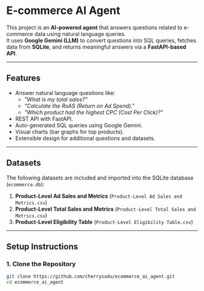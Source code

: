 # E-commerce AI Agent

This project is an **AI-powered agent** that answers questions related to e-commerce data using natural language queries.  
It uses **Google Gemini (LLM)** to convert questions into SQL queries, fetches data from **SQLite**, and returns meaningful answers via a **FastAPI-based API**.

---

## **Features**
- Answer natural language questions like:
  - *"What is my total sales?"*
  - *"Calculate the RoAS (Return on Ad Spend)."*
  - *"Which product had the highest CPC (Cost Per Click)?"*
- REST API with FastAPI.
- Auto-generated SQL queries using Google Gemini.
- Visual charts (bar graphs for top products).
- Extensible design for additional questions and datasets.

---

## **Datasets**
The following datasets are included and imported into the SQLite database (`ecommerce.db`):
1. **Product-Level Ad Sales and Metrics** (`Product-Level Ad Sales and Metrics.csv`)
2. **Product-Level Total Sales and Metrics** (`Product-Level Total Sales and Metrics.csv`)
3. **Product-Level Eligibility Table** (`Product-Level Eligibility Table.csv`)

---

## **Setup Instructions**

### **1. Clone the Repository**
```bash
git clone https://github.com/cherrysadu/ecommerce_ai_agent.git
cd ecommerce_ai_agent

